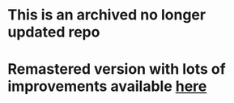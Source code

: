 # This is an archived no longer updated repo
# **Remastered version with lots of improvements available [here](https://github.com/jerzybalcer/SpotifyLibraryManager2)** 



